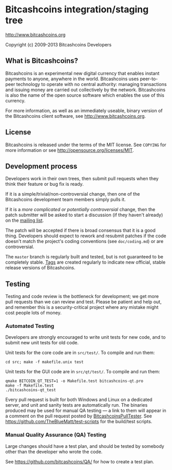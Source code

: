 Bitcashcoins integration/staging tree
================================

http://www.bitcashcoins.org

Copyright (c) 2009-2013 Bitcashcoins Developers

What is Bitcashcoins?
----------------

Bitcashcoins is an experimental new digital currency that enables instant payments to
anyone, anywhere in the world. Bitcashcoins uses peer-to-peer technology to operate
with no central authority: managing transactions and issuing money are carried
out collectively by the network. Bitcashcoins is also the name of the open source
software which enables the use of this currency.

For more information, as well as an immediately useable, binary version of
the Bitcashcoins client software, see http://www.bitcashcoins.org.

License
-------

Bitcashcoins is released under the terms of the MIT license. See `COPYING` for more
information or see http://opensource.org/licenses/MIT.

Development process
-------------------

Developers work in their own trees, then submit pull requests when they think
their feature or bug fix is ready.

If it is a simple/trivial/non-controversial change, then one of the Bitcashcoins
development team members simply pulls it.

If it is a *more complicated or potentially controversial* change, then the patch
submitter will be asked to start a discussion (if they haven't already) on the
[mailing list](http://sourceforge.net/mailarchive/forum.php?forum_name=bitcashcoins-development).

The patch will be accepted if there is broad consensus that it is a good thing.
Developers should expect to rework and resubmit patches if the code doesn't
match the project's coding conventions (see `doc/coding.md`) or are
controversial.

The `master` branch is regularly built and tested, but is not guaranteed to be
completely stable. [Tags](https://github.com/bitcashcoins/bitcashcoins/tags) are created
regularly to indicate new official, stable release versions of Bitcashcoins.

Testing
-------

Testing and code review is the bottleneck for development; we get more pull
requests than we can review and test. Please be patient and help out, and
remember this is a security-critical project where any mistake might cost people
lots of money.

### Automated Testing

Developers are strongly encouraged to write unit tests for new code, and to
submit new unit tests for old code.

Unit tests for the core code are in `src/test/`. To compile and run them:

    cd src; make -f makefile.unix test

Unit tests for the GUI code are in `src/qt/test/`. To compile and run them:

    qmake BITCOIN_QT_TEST=1 -o Makefile.test bitcashcoins-qt.pro
    make -f Makefile.test
    ./bitcashcoins-qt_test

Every pull request is built for both Windows and Linux on a dedicated server,
and unit and sanity tests are automatically run. The binaries produced may be
used for manual QA testing — a link to them will appear in a comment on the
pull request posted by [BitcashcoinsPullTester](https://github.com/BitcashcoinsPullTester). See https://github.com/TheBlueMatt/test-scripts
for the build/test scripts.

### Manual Quality Assurance (QA) Testing

Large changes should have a test plan, and should be tested by somebody other
than the developer who wrote the code.

See https://github.com/bitcashcoins/QA/ for how to create a test plan.

